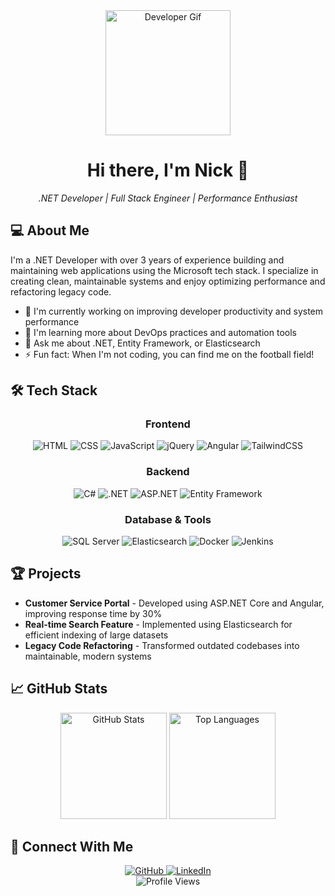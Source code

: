 <div align="center">
  <img src="https://media.giphy.com/media/SWoSkN6DxTszqIKEqv/giphy.gif" alt="Developer Gif" height="200">
  <h1>Hi there, I'm Nick 👋</h1>
  <p><i>.NET Developer | Full Stack Engineer | Performance Enthusiast</i></p>
</div>

## 💻 About Me

I'm a .NET Developer with over 3 years of experience building and maintaining web applications using the Microsoft tech stack. I specialize in creating clean, maintainable systems and enjoy optimizing performance and refactoring legacy code.

- 🔭 I'm currently working on improving developer productivity and system performance
- 🌱 I'm learning more about DevOps practices and automation tools
- 💬 Ask me about .NET, Entity Framework, or Elasticsearch
- ⚡ Fun fact: When I'm not coding, you can find me on the football field!

## 🛠️ Tech Stack

<div align="center">
  
### Frontend
![HTML](https://img.shields.io/badge/-HTML5-E34F26?style=flat-square&logo=html5&logoColor=white)
![CSS](https://img.shields.io/badge/-CSS3-1572B6?style=flat-square&logo=css3&logoColor=white)
![JavaScript](https://img.shields.io/badge/-JavaScript-F7DF1E?style=flat-square&logo=javascript&logoColor=black)
![jQuery](https://img.shields.io/badge/-jQuery-0769AD?style=flat-square&logo=jquery&logoColor=white)
![Angular](https://img.shields.io/badge/-Angular-DD0031?style=flat-square&logo=angular&logoColor=white)
![TailwindCSS](https://img.shields.io/badge/-TailwindCSS-38B2AC?style=flat-square&logo=tailwind-css&logoColor=white)

### Backend
![C#](https://img.shields.io/badge/-C%23-239120?style=flat-square&logo=c-sharp&logoColor=white)
![.NET](https://img.shields.io/badge/-.NET-512BD4?style=flat-square&logo=dotnet&logoColor=white)
![ASP.NET](https://img.shields.io/badge/-ASP.NET-5C2D91?style=flat-square&logo=dotnet&logoColor=white)
![Entity Framework](https://img.shields.io/badge/-Entity_Framework-512BD4?style=flat-square&logo=dotnet&logoColor=white)

### Database & Tools
![SQL Server](https://img.shields.io/badge/-SQL_Server-CC2927?style=flat-square&logo=microsoft-sql-server&logoColor=white)
![Elasticsearch](https://img.shields.io/badge/-Elasticsearch-005571?style=flat-square&logo=elasticsearch&logoColor=white)
![Docker](https://img.shields.io/badge/-Docker-2496ED?style=flat-square&logo=docker&logoColor=white)
![Jenkins](https://img.shields.io/badge/-Jenkins-D24939?style=flat-square&logo=jenkins&logoColor=white)

</div>

## 🏆 Projects

- **Customer Service Portal** - Developed using ASP.NET Core and Angular, improving response time by 30%
- **Real-time Search Feature** - Implemented using Elasticsearch for efficient indexing of large datasets
- **Legacy Code Refactoring** - Transformed outdated codebases into maintainable, modern systems

## 📈 GitHub Stats

<div align="center">
  <img src="https://github-readme-stats.vercel.app/api?username=ncd0611&show_icons=true&theme=radical" alt="GitHub Stats" height="170">
  <img src="https://github-readme-stats.vercel.app/api/top-langs/?username=ncd0611&layout=compact&theme=radical" alt="Top Languages" height="170">
</div>

## 🔗 Connect With Me

<div align="center">
  <a href="https://github.com/ncd0611">
    <img src="https://img.shields.io/badge/-GitHub-181717?style=for-the-badge&logo=github&logoColor=white" alt="GitHub">
  </a>
  <a href="https://www.linkedin.com/in/ncd0611/">
    <img src="https://img.shields.io/badge/-LinkedIn-0077B5?style=for-the-badge&logo=linkedin&logoColor=white" alt="LinkedIn">
  </a>
</div>

<div align="center">
  <img src="https://komarev.com/ghpvc/?username=ncd0611&color=brightgreen" alt="Profile Views">
</div>
